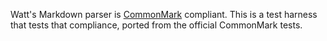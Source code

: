Watt's Markdown parser is [CommonMark](https://github.com/VoltLang/Volta/pull/36) compliant. This is a test harness that tests that compliance, ported from the official CommonMark tests.
